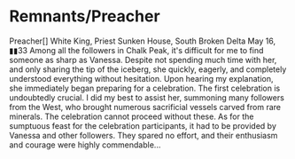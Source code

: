 # Remnants/Preacher

Preacher[]
White King, Priest
Sunken House, South Broken Delta
May 16, ▮▮33
Among all the followers in Chalk Peak, it's difficult for me to find someone as sharp as Vanessa. Despite not spending much time with her, and only sharing the tip of the iceberg, she quickly, eagerly, and completely understood everything without hesitation.
Upon hearing my explanation, she immediately began preparing for a celebration.
The first celebration is undoubtedly crucial. I did my best to assist her, summoning many followers from the West, who brought numerous sacrificial vessels carved from rare minerals. The celebration cannot proceed without these. As for the sumptuous feast  for the celebration participants, it had to be provided by Vanessa and other followers. They spared no effort, and their enthusiasm and courage were highly commendable...
